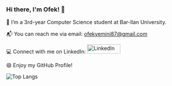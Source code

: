 ### Hi there, I'm Ofek! 👋
:open_book: I’m a 3rd-year Computer Science student at Bar-Ilan University.

:mailbox_with_mail: You can reach me via email: ofekyemini87@gmail.com

:computer: Connect with me on LinkedIn:
<a href="https://www.linkedin.com/in/ofek-yemini-91792b254/" target="_blank">
<img src="https://img.shields.io/badge/LinkedIn-0077B5?style=for-the-badge&logo=linkedin&logoColor=white" alt="LinkedIn" height="25" width="90"/>
</a>

:smile: Enjoy my GitHub Profile!

![Top Langs](https://github-readme-stats.vercel.app/api/top-langs/?username=ofekyem&layout=compact)
